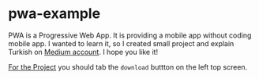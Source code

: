 # pwa-example

PWA is a Progressive Web App. It is providing a mobile app without coding mobile app. I wanted to learn it, so I created small project and explain Turkish on [Medium account](https://aycanyerdelen.medium.com/pwa-progressive-web-apps-6a7a8bc9432a). I hope you like it!

[For the Project](https://ayerdelen.github.io/pwa-example) you should tab the `download` buttton on the left top screen.
